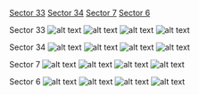 [Sector 33](#sector33)
[Sector 34](#sector34)
[Sector 7](#sector7)
[Sector 6](#sector6)

<a name = "sector33"></a>
Sector 33
![alt text](/tt/HATS-51_Sector_33/HATS-51_Sector_33_a_TimeSeries.png)
![alt text](/tt/HATS-51_Sector_33/HATS-51_Sector_33_b_FoldedLightCurve.png)
![alt text](/tt/HATS-51_Sector_33/HATS-51_Sector_33_b_IndividualTransitsWithFit.png)
![alt text](/tt/HATS-51_Sector_33/HATS-51_Sector_33_c_TimingResiduals.png)

<a name = "sector34"></a>
Sector 34
![alt text](/tt/HATS-51_Sector_34/HATS-51_Sector_34_a_TimeSeries.png)
![alt text](/tt/HATS-51_Sector_34/HATS-51_Sector_34_b_FoldedLightCurve.png)
![alt text](/tt/HATS-51_Sector_34/HATS-51_Sector_34_b_IndividualTransitsWithFit.png)
![alt text](/tt/HATS-51_Sector_34/HATS-51_Sector_34_c_TimingResiduals.png)

<a name = "sector7"></a>
Sector 7
![alt text](/tt/HATS-51_Sector_7/HATS-51_Sector_7_a_TimeSeries.png)
![alt text](/tt/HATS-51_Sector_7/HATS-51_Sector_7_b_FoldedLightCurve.png)
![alt text](/tt/HATS-51_Sector_7/HATS-51_Sector_7_b_IndividualTransitsWithFit.png)
![alt text](/tt/HATS-51_Sector_7/HATS-51_Sector_7_c_TimingResiduals.png)

<a name = "sector6"></a>
Sector 6
![alt text](/tt/HATS-51_Sector_6/HATS-51_Sector_6_a_TimeSeries.png)
![alt text](/tt/HATS-51_Sector_6/HATS-51_Sector_6_b_FoldedLightCurve.png)
![alt text](/tt/HATS-51_Sector_6/HATS-51_Sector_6_b_IndividualTransitsWithFit.png)
![alt text](/tt/HATS-51_Sector_6/HATS-51_Sector_6_c_TimingResiduals.png)

